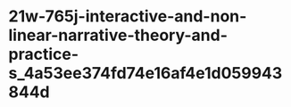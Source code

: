 # 21w-765j-interactive-and-non-linear-narrative-theory-and-practice-s_4a53ee374fd74e16af4e1d059943844d